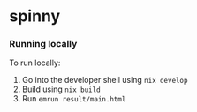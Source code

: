 # spinny

### Running locally
To run locally: 

1. Go into the developer shell using `nix develop`
2. Build using `nix build`
2. Run `emrun result/main.html`
